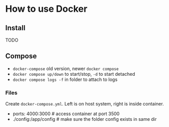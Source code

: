# How to use Docker

## Install
TODO

## Compose
- `docker-compose` old version, newer `docker compose`
- `docker compose up/down` to start/stop, `-d` to start detached
- `docker compose logs -f` in folder to attach to logs

### Files
Create `docker-compose.yml`. Left is on host system, right is inside container. 
- ports: 4000:3000		# access container at port 3500 
- ./config:/app/config		# make sure the folder config exists in same dir

